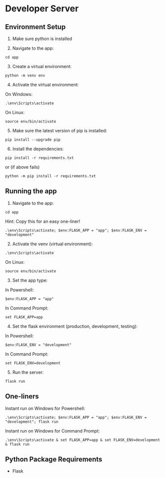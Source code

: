 # Developer Server

## Environment Setup

1. Make sure python is installed

2. Navigate to the app:

```
cd app
```

3. Create a virtual environment: 

```
python -m venv env
```

4. Activate the virtual environment:

On Windows:

```
.\env\Scripts\activate
```
On Linux:
```
source env/bin/activate
```

5. Make sure the latest version of pip is installed:

```
pip install --upgrade pip
```

6. Install the dependencies:

```
pip install -r requirements.txt
```
or (if above fails)
```
python -m pip install -r requirements.txt
```

## Running the app

1. Navigate to the app:

```
cd app
```

Hint: Copy this for an easy one-liner!

```
.\env\Scripts\activate; $env:FLASK_APP = "app"; $env:FLASK_ENV = "development"
```

2. Activate the venv (virtual environment):

```
.\env\Scripts\activate
```
On Linux:
```
source env/bin/activate
```

3. Set the app type:

In Powershell:

```
$env:FLASK_APP = "app"
```
In Command Prompt:

```
set FLASK_APP=app
```

4. Set the flask environment (production, development, testing):

In Powershell:

```
$env:FLASK_ENV = "development"
```

In Command Prompt:

```
set FLASK_ENV=development
```

5. Run the server:

```
flask run
```

## One-liners
Instant run on Windows for Powershell:
```
.\env\Scripts\activate; $env:FLASK_APP = "app"; $env:FLASK_ENV = "development"; flask run
```
Instant run on Windows for Command Prompt:
```
.\env\Scripts\activate & set FLASK_APP=app & set FLASK_ENV=development & flask run
```

## Python Package Requirements

- Flask
